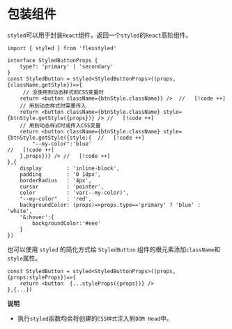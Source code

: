 # 包装组件

`styled`可以用于封装`React`组件，返回一个`styled`的`React`高阶组件。

 
```tsx {6,9-17}
import { styled } from 'flexstyled'

interface StyledButtonProps {
    type?: 'primary' | 'secondary'
}
const StyledButton = styled<StyledButtonProps>((props,{className,getStyle})=>{ 
     // 没使用到动态样式和CSS变量时
    return <button className={btnStyle.className}} />  //   [!code ++]
    // 用到动态样式时需要传入
    return <button className={btnStyle.className} style={btnStyle.getStyle({props})} /> //   [!code ++]
    // 用到动态样式时或传入CSS变量
    return <button className={btnStyle.className} style={btnStyle.getStyle({style:{  //   [!code ++]
        "--my-color":'blue'                                                             //   [!code ++]
    },props})} /> //   [!code ++]
},{
    display        : 'inline-block',
    padding        : '0 10px',
    borderRadius   : '4px',
    cursor         : 'pointer',
    color          : 'var(--my-color)', 
    "--my-color"   : 'red',
    backgroundColor: (props)=>props.type=='primary' ? 'blue' : 'white',
    '&:hover':{
        backgroundColor:'#eee'
    }
})
```

也可以使用 `styled` 的简化方式给 `StyledButton` 组件的根元素添加`className`和`style`属性。

```tsx
const StyledButton = styled<StyledButtonProps>((props,{props:styleProps})=>{ 
    return <button  {...styleProps({props})} />
},{...})
```


**说明**

- 执行`styled`函数均会将创建的`CSS样式`注入到`DOM Head`中。